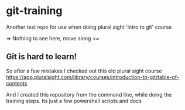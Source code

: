 # git-training
Another test repo for use when doing plural sight 'intro to git' course

=> Nothing to see here, move along <=

Git is hard to learn!
---------------------

So after a few mistakes I checked out this old plural sight course
https://app.pluralsight.com/library/courses/introduction-to-git/table-of-contents

And I created this repository from the command line, while doing the training steps.
Its just a few powershell scripts and docs 
